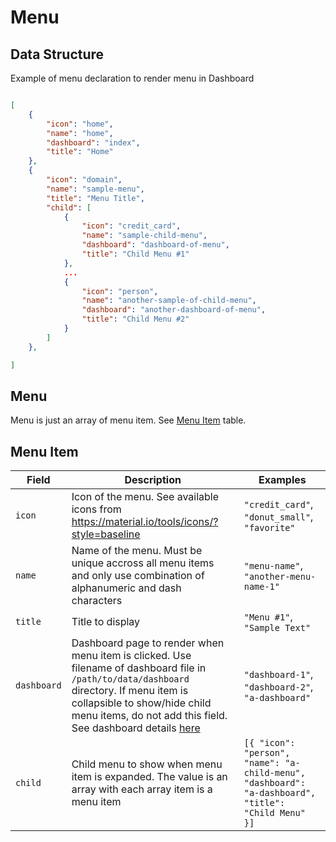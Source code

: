 # Menu

## Data Structure

Example of menu declaration to render menu in Dashboard

```json

[
    {
        "icon": "home",
        "name": "home",
        "dashboard": "index",
        "title": "Home"
    },
    {
        "icon": "domain",
        "name": "sample-menu",
        "title": "Menu Title",
        "child": [
            {
                "icon": "credit_card",
                "name": "sample-child-menu",
                "dashboard": "dashboard-of-menu",
                "title": "Child Menu #1"
            },
            ...
            {
                "icon": "person",
                "name": "another-sample-of-child-menu",
                "dashboard": "another-dashboard-of-menu",
                "title": "Child Menu #2"
            }
        ]
    },

]

```

## Menu

Menu is just an array of menu item. See [Menu Item](#menu-item) table.

## Menu Item

| Field  | Description | Examples |
|------------ |-------------|----------|
| `icon` | Icon of the menu. See available icons from https://material.io/tools/icons/?style=baseline | `"credit_card"`, `"donut_small"`, `"favorite"` |
| `name` | Name of the menu. Must be unique accross all menu items and only use combination of alphanumeric and dash characters | `"menu-name"`, `"another-menu-name-1"` |
| `title` | Title to display | `"Menu #1"`, `"Sample Text"` |
| `dashboard` | Dashboard page to render when menu item is clicked. Use filename of dashboard file in `/path/to/data/dashboard` directory. If menu item is collapsible to show/hide child menu items, do not add this field. See dashboard details [here](./dashboard.md) | `"dashboard-1"`, `"dashboard-2"`, `"a-dashboard"` |
| `child` | Child menu to show when menu item is expanded. The value is an array with each array item is a menu item | `[{ "icon": "person", "name": "a-child-menu", "dashboard": "a-dashboard", "title": "Child Menu" }]` |
